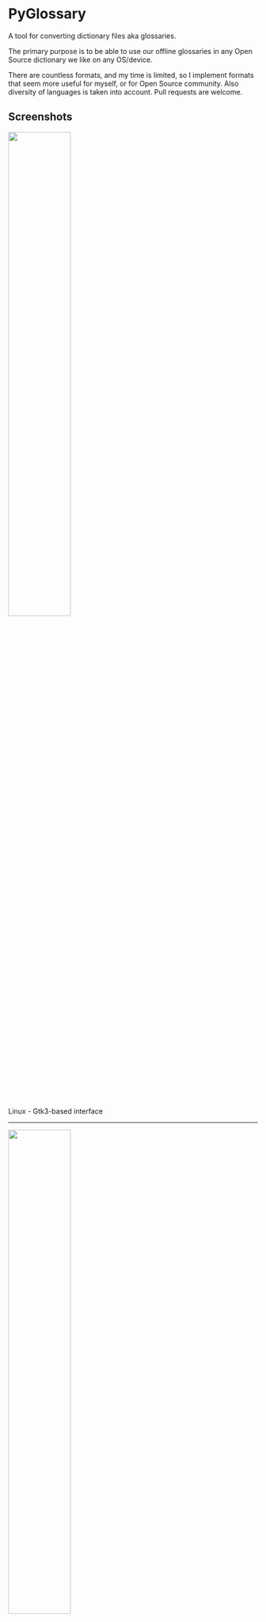 PyGlossary
==========

A tool for converting dictionary files aka glossaries.

The primary purpose is to be able to use our offline glossaries in any Open
Source dictionary we like on any OS/device.

There are countless formats, and my time is limited, so I implement formats that
seem more useful for myself, or for Open Source community. Also diversity of
languages is taken into account. Pull requests are welcome.

Screenshots
-----------

<img src="https://raw.githubusercontent.com/wiki/ilius/pyglossary/screenshots/40a-gtk-txt-stardict-aryanpour-dark.png" width="50%" height="50%"/>

Linux - Gtk3-based interface

------------------------------------------------------------------------

<img src="https://raw.githubusercontent.com/wiki/ilius/pyglossary/screenshots/40b-tk-bgl-epub-es-en-2.png" width="50%" height="50%"/>

Windows - Tkinter-based interface

------------------------------------------------------------------------

<img src="https://raw.githubusercontent.com/wiki/ilius/pyglossary/screenshots/32-cmd-freedict-mids-de-ru.png" width="50%" height="50%"/>

Linux - command-line interface

------------------------------------------------------------------------

<img src="https://raw.githubusercontent.com/wiki/ilius/pyglossary/screenshots/40-cmdi-termux-zim-slob-en-med.jpg" width="50%" height="50%"/>

Android Termux - interactive command-line interface


Supported formats
-----------------

Format                                                    |   |    Extension    |Read|Write
----------------------------------------------------------|:-:|:---------------:|:--:|:---:
[Aard 2 (slob)](./doc/p/aard2_slob.md)                    |🔢 | .slob           | ✔  |  ✔
[ABBYY Lingvo DSL](./doc/p/dsl.md)                        |📝 | .dsl            | ✔  |
[Almaany.com](./doc/p/almaany.md) (SQLite3, Arabic)       |🔢 | .db             | ✔  |
[AppleDict Binary](./doc/p/appledict_bin.md)              |🔢 | .dictionary     | ✔  | ❌
[AppleDict Source](./doc/p/appledict.md)                  |📁 |                 |    |  ✔
[Babylon BGL](./doc/p/babylon_bgl.md)                     |🔢 | .bgl            | ✔  | ❌
[CC-CEDICT](./doc/p/cc_cedict.md) (Chinese)               |📝 |                 | ✔  | ❌
[cc-kedict](./doc/p/cc_kedict.md) (Korean)                |📝 |                 | ✔  | ❌
[CSV](./doc/p/csv.md)                                     |📝 | .csv            | ✔  |  ✔
[Dict.cc](./doc/p/dict_cc.md) (SQLite3, German)           |🔢 | .db             | ✔  |
[DICT.org / Dictd server](./doc/p/dict_org.md)            |📁 | (📝.index)      | ✔  |  ✔
[DICT.org / dictfmt source](./doc/p/dict_org_source.md)   |📝 | (.dtxt)         |    |  ✔
[dictunformat output file](./doc/p/dictunformat.md)       |📝 | (.dictunformat) | ✔  |
[DictionaryForMIDs](./doc/p/dicformids.md)                |📁 | (📁.mids)       | ✔  |  ✔
[DigitalNK](./doc/p/digitalnk.md) (SQLite3, N-Korean)     |🔢 | .db             | ✔  |
[EDLIN](./doc/p/edlin.md)                                 |📁 | .edlin          | ✔  |  ✔
[EPUB-2 E-Book](./doc/p/epub2.md)                         |📦 | .epub           | ❌ |  ✔
[FreeDict](./doc/p/freedict.md)                           |📝 | .tei            | ✔  | ❌
[Gettext Source](./doc/p/gettext_po.md)                   |📝 | .po             | ✔  |  ✔
[HTML Directory (by file size)](./doc/p/html_dir.md)      |📁 |                 | ❌ |  ✔
[JMDict](./doc/p/jmdict.md) (Japanese)                    |📝 |                 | ✔  | ❌
[JSON](./doc/p/json.md)                                   |📝 | .json           |    |  ✔
[Kobo E-Reader Dictionary](./doc/p/kobo.md)               |📦 | .kobo.zip       | ❌ |  ✔
[Kobo E-Reader Dictfile](./doc/p/kobo_dictfile.md)        |📝 | .df             | ✔  |  ✔
[Lingoes Source](./doc/p/lingoes_ldf.md)                  |📝 | .ldf            | ✔  |  ✔
[Mobipocket E-Book](./doc/p/mobi.md)                      |🔢 | .mobi           | ❌ |  ✔
[Octopus MDict](./doc/p/octopus_mdict.md)                 |🔢 | .mdx            | ✔  | ❌
[Sdictionary Binary](./doc/p/sdict.md)                    |🔢 | .dct            | ✔  |
[Sdictionary Source](./doc/p/sdict_source.md)             |📝 | .sdct           |    |  ✔
[SQL](./doc/p/sql.md)                                     |📝 | .sql            | ❌ |  ✔
[StarDict](./doc/p/stardict.md)                           |📁 | (📝.ifo)        | ✔  |  ✔
[Tabfile](./doc/p/tabfile.md)                             |📝 | .txt, .tab      | ✔  |  ✔
[Wiktionary Dump](./doc/p/wiktionary_dump.md)             |📝 | .xml            | ✔  | ❌
[Wordset.org](./doc/p/wordset.md)                         |📁 |                 | ✔  |
[XDXF](./doc/p/xdxf.md)                                   |📝 | .xdxf           | ✔  | ❌
[Zim (Kiwix)](./doc/p/zim.md)                             |🔢 | .zim            | ✔  |

Legend:
- 📁	Directory
- 📝	Text file
- 📦	Package/archive file
- 🔢	Binary file
- ✔		Supported
- ❌ 	Will not be supported

Note: SQLite3 `.db` files are not detected by extension; So you need to specify the format.

Requirements
------------

PyGlossary requires **Python 3.7 or higher**, and works in practically all
modern operating systems. While primarily designed for *GNU/Linux*, it works
on *Windows*, *Mac OS X* and other Unix-based operating systems as well.

As shown in the screenshots, there are multiple User Interface types (multiple
ways to use the program).

-	**Gtk3-based interface**, uses [PyGI (Python Gobject Introspection)](http://pygobject.readthedocs.io/en/latest/getting_started.html)
	You can install it on:
	-	Debian/Ubuntu: `apt install python3-gi python3-gi-cairo gir1.2-gtk-3.0`
	-	openSUSE: `zypper install python3-gobject gtk3`
	-	Fedora: `dnf install pygobject3 python3-gobject gtk3`
	-	ArchLinux:
		* `pacman -S python-gobject gtk3`
		* https://aur.archlinux.org/packages/pyglossary/
	-	Mac OS X: `brew install pygobject3 gtk+3`
	-	Nix / NixOS: `nix-shell -p gnome3.gobjectIntrospection python38Packages.pygobject3 python38Packages.pycairo`

-	**Tkinter-based interface**, works in the lack of Gtk. Specially on
	Windows where Tkinter library is installed with the Python itself.
	You can also install it on:
	-	Debian/Ubuntu: `apt-get install python3-tk tix`
	-	openSUSE: `zypper install python3-tk tix`
	-	Fedora: `yum install python3-tkinter tix`
	-	Mac OS X: read <https://www.python.org/download/mac/tcltk/>
	-	Nix / NixOS: `nix-shell -p python38Packages.tkinter tix`

-	**Command-line interface**, works in all operating systems without
	any specific requirements, just type:

	`python3 main.py --help`

	- **Interactive command-line interface**
		- Requires: `pip3 install prompt_toolkit`
		- Perfect for mobile devices (like Termux on Android) where no GUI is available
		- Automatically selected if output file argument is not passed **and** one of these:
			- On Linux and `$DISPLAY` environment variable is empty or not set
				- For example when you are using a remote Linux machine over SSH
			- On Mac and no `tkinter` module is found
		- Manually select with `--cmd` or `--ui=cmd`
			- Minimally: `python3 main.py --cmd`
			- You can still pass input file, or any flag/option
		- If both input and output files are passed, non-interactive cmd ui will be default
		- If you are writing a script, you can pass `--no-interactive` to force disable interactive ui
			- Then you have to pass both input and output file arguments
		- Don't forget to use *Up/Down* or *Tab* keys in prompts!
			- Up/Down key shows you recent values you have used
			- Tab key shows available values/options
		- You can press Control+C (on Linux/Windows) at any prompt to exit



UI (User Interface) Selection
-----------------------------
When you run PyGlossary without any command-line arguments or options/flags,
PyGlossary tries to find PyGI and open the Gtk3-based interface. If it fails,
it tries to find Tkinter and open the Tkinter-based interface. If that fails,
it tries to find `prompt_toolkit` and run interactive command-line interface.
And if none of these libraries are found, it exits with an error.

But you can explicitly determine the user interface type using `--ui`

- `python3 main.py --ui=gtk`
- `python3 main.py --ui=tk`
- `python3 main.py --ui=cmd`


Installation on Windows
-----------------------
- [Download and install Python](https://www.python.org/downloads/windows/) (3.8 or 3.9 is recommended)
- Open Start -> type Command -> right-click on Command Prompt -> Run as administrator
- To ensure you have `pip`, run: `python -m ensurepip --upgrade`
- To install, run: `pip install --upgrade pyglossary`
- Now you should be able to run `pyglossary` command
- If command was not found, make sure Python environment variables are set up:
	<img src="https://raw.githubusercontent.com/wiki/ilius/pyglossary/screenshots/windows-python39-env-vars.png" width="50%" height="50%"/>


Feature-specific Requirements
----------------------------

-	**Using `--remove-html-all` flag**

	`sudo pip3 install lxml beautifulsoup4`


Some formats have additional requirements.
If you have trouble with any format, please check the [link given for that format](#supported-formats) to see its documentations.

**Using Termux on Android?** See [doc/termux.md](./doc/termux.md)


Configuration
-------------
See [doc/config.md](./doc/config.md).

User Plugins
------------
If you want to add your own plugin without adding it to source code directory,
or you want to use a plugin that has been removed from repository,
you can place it in this directory:
- Linux or BSD: `~/.pyglossary/plugins/`
- Mac: `~/Library/Preferences/PyGlossary/plugins`
- Windows: `C:\Users\USERNAME\AppData\Roaming\PyGlossary\plugins`


Internal Glossary Structure
---------------------------
A glossary contains a number of entries.

Each entry contains:

- Headword (title or main phrase for lookup)
- Alternates (some alternative phrases for lookup)
- Definition

In PyGlossary, headword and alternates together are accessible as a single Python list `entry.l_word`

`entry.defi` is the definition as a Python Unicode `str`. Also `entry.b_defi` is definition in UTF-8 byte array.

`entry.defiFormat` is definition format. If definition is plaintext (not rich text), the value is `m`. And if it's in HTML (contains any html tag), then `defiFormat` is `m`. The value `x` is also allowed for XFXF, but XDXF is not widely supported in dictionary applications.

There is another type of `Entry` which is called **Data Entry**, and generally contains image files, TTL or other audio files, or any file that was included in input glossary. For data entries:
- `entry.s_word` is file name (and `l_word` is still a list containing this string),
- `entry.defiFormat` is `b`
- `entry.data` gives the content of file in `bytes`.

